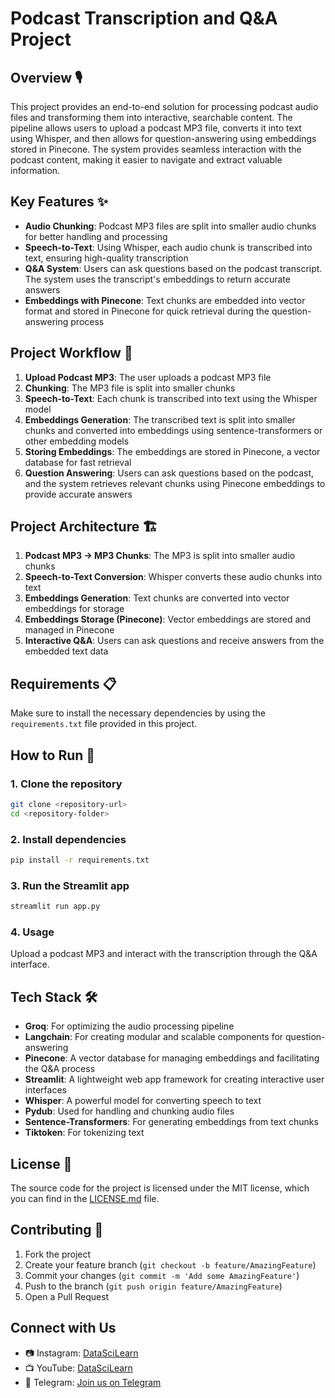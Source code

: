 # Podcast Transcription and Q&A Project

## Overview 🎙️

This project provides an end-to-end solution for processing podcast audio files and transforming them into interactive, searchable content. The pipeline allows users to upload a podcast MP3 file, converts it into text using Whisper, and then allows for question-answering using embeddings stored in Pinecone. The system provides seamless interaction with the podcast content, making it easier to navigate and extract valuable information.

## Key Features ✨

- **Audio Chunking**: Podcast MP3 files are split into smaller audio chunks for better handling and processing
- **Speech-to-Text**: Using Whisper, each audio chunk is transcribed into text, ensuring high-quality transcription
- **Q&A System**: Users can ask questions based on the podcast transcript. The system uses the transcript's embeddings to return accurate answers
- **Embeddings with Pinecone**: Text chunks are embedded into vector format and stored in Pinecone for quick retrieval during the question-answering process

## Project Workflow 🔄

1. **Upload Podcast MP3**: The user uploads a podcast MP3 file
2. **Chunking**: The MP3 file is split into smaller chunks
3. **Speech-to-Text**: Each chunk is transcribed into text using the Whisper model
4. **Embeddings Generation**: The transcribed text is split into smaller chunks and converted into embeddings using sentence-transformers or other embedding models
5. **Storing Embeddings**: The embeddings are stored in Pinecone, a vector database for fast retrieval
6. **Question Answering**: Users can ask questions based on the podcast, and the system retrieves relevant chunks using Pinecone embeddings to provide accurate answers

## Project Architecture 🏗️

1. **Podcast MP3 → MP3 Chunks**: The MP3 is split into smaller audio chunks
2. **Speech-to-Text Conversion**: Whisper converts these audio chunks into text
3. **Embeddings Generation**: Text chunks are converted into vector embeddings for storage
4. **Embeddings Storage (Pinecone)**: Vector embeddings are stored and managed in Pinecone
5. **Interactive Q&A**: Users can ask questions and receive answers from the embedded text data

## Requirements 📋

Make sure to install the necessary dependencies by using the `requirements.txt` file provided in this project.

## How to Run 🚀

### 1. Clone the repository

```bash
git clone <repository-url>
cd <repository-folder>
```

### 2. Install dependencies

```bash
pip install -r requirements.txt
```

### 3. Run the Streamlit app

```bash
streamlit run app.py
```

### 4. Usage
Upload a podcast MP3 and interact with the transcription through the Q&A interface.

## Tech Stack 🛠️

- **Groq**: For optimizing the audio processing pipeline
- **Langchain**: For creating modular and scalable components for question-answering
- **Pinecone**: A vector database for managing embeddings and facilitating the Q&A process
- **Streamlit**: A lightweight web app framework for creating interactive user interfaces
- **Whisper**: A powerful model for converting speech to text
- **Pydub**: Used for handling and chunking audio files
- **Sentence-Transformers**: For generating embeddings from text chunks
- **Tiktoken**: For tokenizing text

## License 📄

The source code for the project is licensed under the MIT license, which you can find in the [LICENSE.md](LICENSE.md) file.

## Contributing 🤝

1. Fork the project
2. Create your feature branch (`git checkout -b feature/AmazingFeature`)
3. Commit your changes (`git commit -m 'Add some AmazingFeature'`)
4. Push to the branch (`git push origin feature/AmazingFeature`)
5. Open a Pull Request

## Connect with Us

- 📷 Instagram: [DataSciLearn](https://www.instagram.com/datascilearn/)
- 📺 YouTube: [DataSciLearn](https://www.youtube.com/@DataSciLearn)
- 📣 Telegram: [Join us on Telegram](https://t.me/datascilearn)





